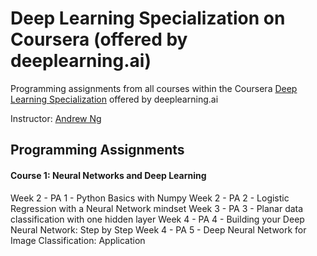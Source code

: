 # Deep Learning Specialization on Coursera (offered by deeplearning.ai)
 Programming assignments from all courses within the Coursera [Deep Learning Specialization](https://www.coursera.org/specializations/deep-learning) offered by deeplearning.ai
 
Instructor: [Andrew Ng](https://www.andrewng.org)


## Programming Assignments

#### Course 1: Neural Networks and Deep Learning

Week 2 - PA 1 - Python Basics with Numpy
Week 2 - PA 2 - Logistic Regression with a Neural Network mindset
Week 3 - PA 3 - Planar data classification with one hidden layer
Week 4 - PA 4 - Building your Deep Neural Network: Step by Step
Week 4 - PA 5 - Deep Neural Network for Image Classification: Application
 
 

